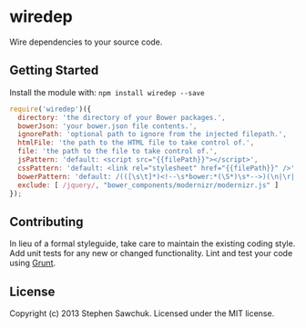 # wiredep

Wire dependencies to your source code.


## Getting Started
Install the module with: `npm install wiredep --save`

```js
require('wiredep')({
  directory: 'the directory of your Bower packages.',
  bowerJson: 'your bower.json file contents.',
  ignorePath: 'optional path to ignore from the injected filepath.',
  htmlFile: 'the path to the HTML file to take control of.',
  file: 'the path to the file to take control of.',
  jsPattern: 'default: <script src="{{filePath}}"></script>',
  cssPattern: 'default: <link rel="stylesheet" href="{{filePath}}" />',
  bowerPattern: 'default: /(([\s\t]*)<!--\s*bower:*(\S*)\s*-->)(\n|\r|.)*?(<!--\s*endbower\s*-->)/gi ',
  exclude: [ /jquery/, "bower_components/modernizr/modernizr.js" ]
});
```


## Contributing
In lieu of a formal styleguide, take care to maintain the existing coding style. Add unit tests for any new or changed functionality. Lint and test your code using [Grunt](http://gruntjs.com/).


## License
Copyright (c) 2013 Stephen Sawchuk. Licensed under the MIT license.
